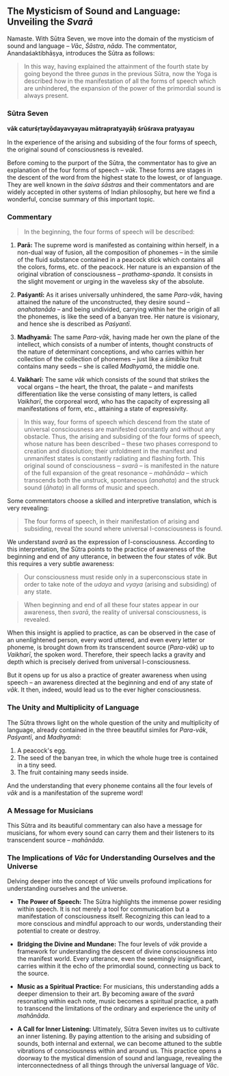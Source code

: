 ## The Mysticism of Sound and Language: Unveiling the *Svarā*

Namaste. With Sūtra Seven, we move into the domain of the mysticism of sound and language – *Vāc*,  *Śāstra*, *nāda*. The commentator, Anandaśaktibhāṣya, introduces the Sūtra as follows:

> In this way, having explained the attainment of the fourth state by going beyond the three *guṇas* in the previous Sūtra, now the Yoga is described how in the manifestation of all the forms of speech which are unhindered, the expansion of the power of the primordial sound is always present.

### Sūtra Seven

**vāk caturśṛtayo̎dayavyayau mātrapratyayāḥ śrūśrava pratyayau**

In the experience of the arising and subsiding of the four forms of speech, the original sound of consciousness is revealed.

Before coming to the purport of the Sūtra, the commentator has to give an explanation of the four forms of speech – *vāk*. These forms are stages in the descent of the word from the highest state to the lowest, or of language. They are well known in the *śaiva śāstras* and their commentators and are widely accepted in other systems of Indian philosophy, but here we find a wonderful, concise summary of this important topic.

### Commentary

> In the beginning, the four forms of speech will be described:

1. **Parā:** The supreme word is manifested as containing within herself, in a non-dual way of fusion, all the composition of phonemes – in the simile of the fluid substance contained in a peacock stick which contains all the colors, forms, etc. of the peacock. Her nature is an expansion of the original vibration of consciousness – *prathama-spanda*. It consists in the slight movement or urging in the waveless sky of the absolute.

2. **Paśyantī:** As it arises universally unhindered, the same *Para-vāk*, having attained the nature of the unconstructed, they desire sound – *anahatanāda* – and being undivided, carrying within her the origin of all the phonemes, is like the seed of a banyan tree. Her nature is visionary, and hence she is described as *Paśyantī*.

3. **Madhyamā:** The same *Para-vāk*, having made her own the plane of the intellect, which consists of a number of intents, thought constructs of the nature of determinant conceptions, and who carries within her collection of the collection of phonemes – just like a *śimibīka* fruit contains many seeds – she is called *Madhyamā*, the middle one.

4. **Vaikharī:** The same *vāk* which consists of the sound that strikes the vocal organs – the heart, the throat, the palate – and manifests differentiation like the verse consisting of many letters, is called *Vaikharī*, the corporeal word, who has the capacity of expressing all manifestations of form, etc., attaining a state of expressivity. 

> In this way, four forms of speech which descend from the state of universal consciousness are manifested constantly and without any obstacle. Thus, the arising and subsiding of the four forms of speech, whose nature has been described – these two phases correspond to creation and dissolution; their unfoldment in the manifest and unmanifest states is constantly radiating and flashing forth. This original sound of consciousness – *svarā* – is manifested in the nature of the full expansion of the great resonance – *mahānāda* – which transcends both the unstruck, spontaneous (*anahata*) and the struck sound (*āhata*) in all forms of music and speech. 

Some commentators choose a skilled and interpretive translation, which is very revealing:

> The four forms of speech, in their manifestation of arising and subsiding, reveal the sound where universal I-consciousness is found. 

We understand *svarā* as the expression of I-consciousness. According to this interpretation, the Sūtra points to the practice of awareness of the beginning and end of any utterance, in between the four states of *vāk*. But this requires a very subtle awareness:

> Our consciousness must reside only in a superconscious state in order to take note of the *udaya* and *vyaya* (arising and subsiding) of any state.

> When beginning and end of all these four states appear in our awareness, then *svarā*, the reality of universal consciousness, is revealed. 

When this insight is applied to practice, as can be observed in the case of an unenlightened person, every word uttered, and even every letter or phoneme, is brought down from its transcendent source (*Para-vāk*) up to *Vaikharī*, the spoken word. Therefore, their speech lacks a gravity and depth which is precisely derived from universal I-consciousness. 

But it opens up for us also a practice of greater awareness when using speech – an awareness directed at the beginning and end of any state of *vāk*. It then, indeed, would lead us to the ever higher consciousness.

### The Unity and Multiplicity of Language

The Sūtra throws light on the whole question of the unity and multiplicity of language, already contained in the three beautiful similes for *Para-vāk*, *Paśyantī*, and *Madhyamā*:

1. A peacock's egg.
2. The seed of the banyan tree, in which the whole huge tree is contained in a tiny seed.
3. The fruit containing many seeds inside. 

And the understanding that every phoneme contains all the four levels of *vāk* and is a manifestation of the supreme word!

### A Message for Musicians

This Sūtra and its beautiful commentary can also have a message for musicians, for whom every sound can carry them and their listeners to its transcendent source – *mahānāda*. 
### The Implications of *Vāc* for Understanding Ourselves and the Universe

Delving deeper into the concept of *Vāc* unveils profound implications for understanding ourselves and the universe. 

* **The Power of Speech:**  The Sūtra highlights the immense power residing within speech. It is not merely a tool for communication but a manifestation of consciousness itself. Recognizing this can lead to a more conscious and mindful approach to our words, understanding their potential to create or destroy. 

* **Bridging the Divine and Mundane:** The four levels of *vāk* provide a framework for understanding the descent of divine consciousness into the manifest world. Every utterance, even the seemingly insignificant, carries within it the echo of the primordial sound, connecting us back to the source.

* **Music as a Spiritual Practice:** For musicians, this understanding adds a deeper dimension to their art. By becoming aware of the *svarā* resonating within each note, music becomes a spiritual practice, a path to transcend the limitations of the ordinary and experience the unity of *mahānāda*. 

* **A Call for Inner Listening:** Ultimately, Sūtra Seven invites us to cultivate an inner listening. By paying attention to the arising and subsiding of sounds, both internal and external, we can become attuned to the subtle vibrations of consciousness within and around us. This practice opens a doorway to the mystical dimension of sound and language, revealing the interconnectedness of all things through the universal language of *Vāc*.
